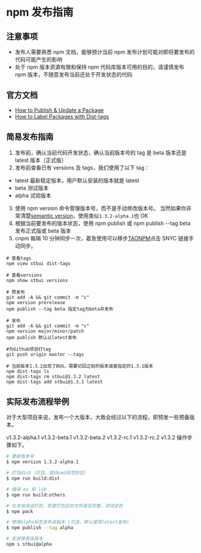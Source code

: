 # npm 发布指南

## 注意事项

-   发布人需要熟悉 npm 文档，能够预计当前 npm 发布计划可能对即将要发布的代码可能产生的影响
-   处于 npm 版本资源有限和保持 npm 代码库版本可用的目的，请谨慎发布 npm 版本，不随意发布当前还处于开发状态的代码

## 官方文档

-   [How to Publish & Update a Package](https://docs.npmjs.com/getting-started/publishing-npm-packages)
-   [How to Label Packages with Dist-tags](https://docs.npmjs.com/getting-started/using-tags)

## 简易发布指南

1. 发布前，确认当前代码开发状态，确认当前版本号的 tag 是 beta 版本还是 latest 版本（正式版）
2. 发布前查看已有 versions 及 tags，我们使用了以下 tag：

-   latest 最新稳定版本，用户默认安装的版本就是 latest
-   beta 测试版本
-   alpha 试验版本

3. 使用 npm version 命令管理版本号，而不是手动修改版本号。
   当然如果你非常清楚[semantic version](https://docs.npmjs.com/misc/semver)，使用类似`1.3.2-alpha.1`也 OK
4. 根据当前要发布的版本状态，使用 npm publish 或 npm publish --tag beta 发布正式版或 beta 版本
5. cnpm 每隔 10 分钟同步一次，着急使用可以移步[TAONPM](https://npm.taobao.org/package/ppfish)点击 SNYC 链接手动同步。

```bash****
# 查看tags
npm view stbui dist-tags

# 查看versions
npm show stbui versions

# 预发布
git add -A && git commit -m "c"
npm version prerelease
npm publish --tag beta 指定tag为beta并发布

# 发布
git add -A && git commit -m "c"
npm version major/minor/patch
npm publish 默认以latest发布

#为Github项目打tag
git push origin master --tags

# 当前版本1.3.2出现了BUG，需要切回之前的版本或者指定的1.3.1版本
npm dist-tags ls
npm dist-tags rm stbui@1.3.2 latest
npm dist-tags add stbui@1.3.1 latest
```

## 实际发布流程举例

对于大型项目来说，发布一个大版本，大致会经过以下的流程，即预发一些预备版本。

v1.3.2-alpha.1
v1.3.2-beta.1
v1.3.2-beta.2
v1.3.2-rc.1
v1.3.2-rc.2
v1.3.2
操作步骤如下。

```bash
# 更新版本号
$ npm version 1.3.2-alpha.1

# 打包dist（可选，提供umd规范的包）
$ npm run build:dist

# 编译 es 和 lib
$ npm run build:others

# 在本地测试打包，检查打包后的文件是否完整，测试该包
$ npm pack

# 使用alpha标签发布该版本 (可选，默认使用latest发布)
$ npm publish --tag alpha

# 安装使用该版本
npm i stbui@alpha
```
